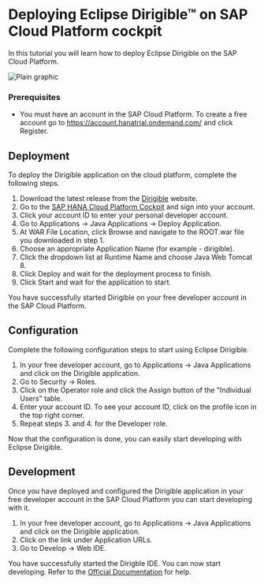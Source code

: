 # Deploying Eclipse Dirigible™ on SAP Cloud Platform cockpit

In this tutorial you will learn how to deploy Eclipse Dirigible on the SAP Cloud Platform.

![Plain graphic](https://github.com/dirigiblelabs/curriculum/blob/master/PavelHadzhiev/dirigible.png)

### Prerequisites

- You must have an account in the SAP Cloud Platform. To create a free account go to https://account.hanatrial.ondemand.com/ and click Register.

## Deployment

To deploy the Dirigible application on the cloud platform, complete the following steps.

1. Download the latest release from the [Dirigible][1] website.
2. Go to the [SAP HANA Cloud Platform Cockpit][2] and sign into your account.
3. Click your account ID to enter your personal developer account.
4. Go to Applications -> Java Applications -> Deploy Application.
5. At WAR File Location, click Browse and navigate to the ROOT.war file you downloaded in step 1.
6. Choose an appropriate Application Name (for example - dirigible).
7. Click the dropdown list at Runtime Name and choose Java Web Tomcat 8.
8. Click Deploy and wait for the deployment process to finish.
9. Click Start and wait for the application to start.

You have successfully started Dirigible on your free developer account in the SAP Cloud Platform.

## Configuration

Complete the following configuration steps to start using Eclipse Dirigible.

1. In your free developer account, go to Applications -> Java Applications and click on the Dirigible application.
2. Go to Security -> Roles.
3. Click on the Operator role and click the Assign button of the "Individual Users" table.
4. Enter your account ID. To see your account ID, click on the profile icon in the top right corner.
5. Repeat steps 3. and 4. for the Developer role.

Now that the configuration is done, you can easily start developing with Eclipse Dirigible.

## Development

Once you have deployed and configured the Dirigible application in your free developer account in the SAP Cloud Platform you can start developing with it.

1. In your free developer account, go to Applications -> Java Applications and click on the Dirigible application.
2. Click on the link under Application URLs.
3. Go to Develop -> Web IDE.

You have successfully started the Dirigble IDE. You can now start developing. Refer to the [Official Documentation][3] for help.

[1]: http://download.eclipse.org/dirigible/
[2]: https://account.hanatrial.ondemand.com/
[3]: http://www.dirigible.io/help/
